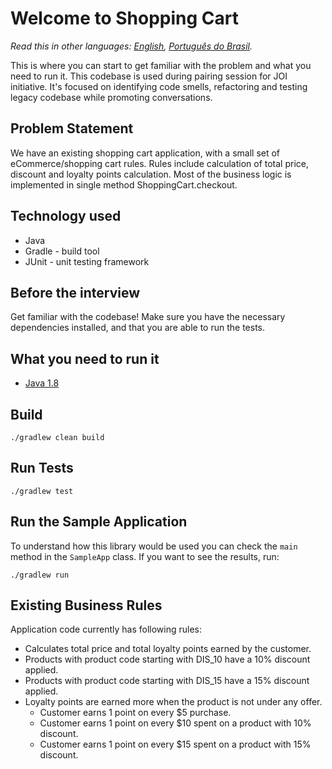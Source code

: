 # Welcome to Shopping Cart


*Read this in other languages: [English](README.md), [Português do Brasil](README.pt-br.md).*

This is where you can start to get familiar with the problem and what you need to run it.
This codebase is used during pairing session for JOI initiative.
It's focused on identifying code smells, refactoring and testing legacy codebase while promoting
conversations.

## Problem Statement

We have an existing shopping cart application, with a small set of eCommerce/shopping cart rules. Rules include calculation of total price, discount and loyalty points calculation. Most of the business logic is implemented in single method ShoppingCart.checkout.

## Technology used

- Java
- Gradle - build tool
- JUnit - unit testing framework

## Before the interview

Get familiar with the codebase! Make sure you have the necessary dependencies installed, and that you are able to run the tests.

## What you need to run it

- [Java 1.8](https://adoptopenjdk.net/?variant=openjdk8)

## Build

```console
./gradlew clean build
```

## Run Tests

```console
./gradlew test
```

## Run the Sample Application

To understand how this library would be used you can check the `main` method in the `SampleApp` class. If you want to see the results, run:

```console
./gradlew run
```

## Existing Business Rules

Application code currently has following rules:

- Calculates total price and total loyalty points earned by the customer.
- Products with product code starting with DIS_10 have a 10% discount applied.
- Products with product code starting with DIS_15 have a 15% discount applied.
- Loyalty points are earned more when the product is not under any offer.
  - Customer earns 1 point on every \$5 purchase.
  - Customer earns 1 point on every \$10 spent on a product with 10% discount.
  - Customer earns 1 point on every \$15 spent on a product with 15% discount.
  
  
  
